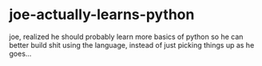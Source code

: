 # joe-actually-learns-python
joe, realized he should probably learn more basics of python so he can better build shit using the language, instead of just picking things up as he goes...
